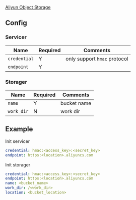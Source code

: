 [Aliyun Object Storage](https://www.aliyun.com/product/oss)

## Config

### Servicer

| Name | Required | Comments |
| ---- | -------- | -------- |
| `credential` | Y | only support `hmac` protocol |
| `endpoint` | Y | |

### Storager

| Name | Required | Comments |
| ---- | -------- | -------- |
| `name` | Y | bucket name |
| `work_dir` | N | work dir |

## Example

Init servicer

```yaml
credential: hmac:<access_key>:<secret_key>
endpoint: https:<location>.aliyuncs.com
```

Init storager

```yaml
credential: hmac:<access_key>:<secret_key>
endpoint: https:<location>.aliyuncs.com
name: <bucket_name>
work_dir: /<work_dir>
location: <bucket_location>
```
